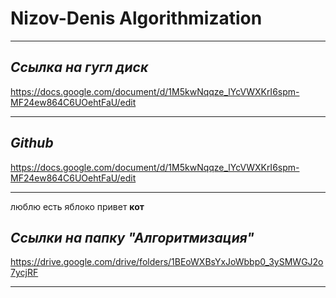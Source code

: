 # Nizov-Denis Algorithmization
___
## ***Ссылка на гугл диск***
https://docs.google.com/document/d/1M5kwNqqze_lYcVWXKrI6spm-MF24ew864C6UOehtFaU/edit
___
## ***Github***
https://docs.google.com/document/d/1M5kwNqqze_lYcVWXKrI6spm-MF24ew864C6UOehtFaU/edit
___
люблю  есть яблоко
привет
**кот**
## ***Ссылки на папку "Алгоритмизация"***
https://drive.google.com/drive/folders/1BEoWXBsYxJoWbbp0_3ySMWGJ2o7ycjRF
___

